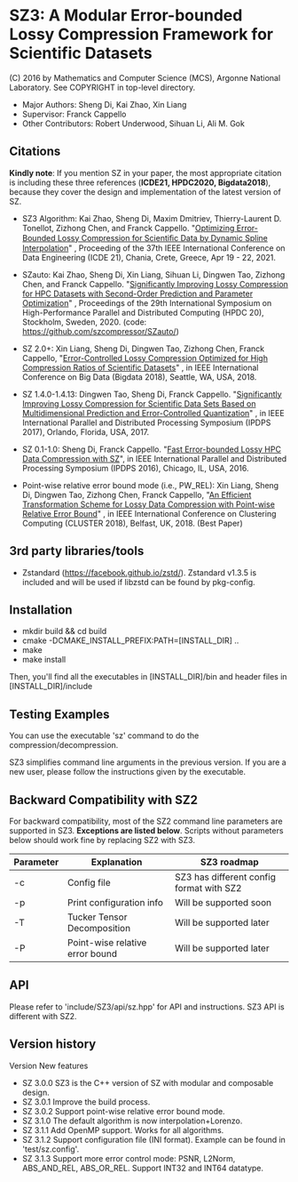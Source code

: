 SZ3: A Modular Error-bounded Lossy Compression Framework for Scientific Datasets
=====
(C) 2016 by Mathematics and Computer Science (MCS), Argonne National Laboratory. See COPYRIGHT in top-level directory.

* Major Authors: Sheng Di, Kai Zhao, Xin Liang
* Supervisor: Franck Cappello
* Other Contributors: Robert Underwood, Sihuan Li, Ali M. Gok

## Citations

**Kindly note**: If you mention SZ in your paper, the most appropriate citation is including these three references (**ICDE21, HPDC2020, Bigdata2018**), because they cover the design and implementation of the latest version of SZ.

* SZ3 Algorithm: Kai Zhao, Sheng Di, Maxim Dmitriev, Thierry-Laurent D. Tonellot, Zizhong Chen, and Franck
  Cappello. "[Optimizing Error-Bounded Lossy Compression for Scientiﬁc Data by Dynamic Spline Interpolation](https://ieeexplore.ieee.org/document/9458791)"
  , Proceeding of the 37th IEEE International Conference on Data Engineering (ICDE 21), Chania, Crete, Greece, Apr 19 -
  22, 2021.

* SZauto: Kai Zhao, Sheng Di, Xin Liang, Sihuan Li, Dingwen Tao, Zizhong Chen, and Franck
  Cappello. "[Significantly Improving Lossy Compression for HPC Datasets with Second-Order Prediction and Parameter Optimization](https://dl.acm.org/doi/10.1145/3369583.3392688)"
  , Proceedings of the 29th International Symposium on High-Performance Parallel and Distributed Computing (HPDC 20),
  Stockholm, Sweden, 2020. (code: https://github.com/szcompressor/SZauto/)

* SZ 2.0+: Xin Liang, Sheng Di, Dingwen Tao, Zizhong Chen, Franck
  Cappello, "[Error-Controlled Lossy Compression Optimized for High Compression Ratios of Scientific Datasets](https://ieeexplore.ieee.org/document/8622520)"
  , in IEEE International Conference on Big Data (Bigdata 2018), Seattle, WA, USA, 2018.

* SZ 1.4.0-1.4.13: Dingwen Tao, Sheng Di, Franck
  Cappello. "[Significantly Improving Lossy Compression for Scientific Data Sets Based on Multidimensional Prediction and Error-Controlled Quantization](https://ieeexplore.ieee.org/document/7967203)"
  , in IEEE International Parallel and Distributed Processing Symposium (IPDPS 2017), Orlando, Florida, USA, 2017.

* SZ 0.1-1.0: Sheng Di, Franck
  Cappello. "[Fast Error-bounded Lossy HPC Data Compression with SZ](https://ieeexplore.ieee.org/document/7516069)", in
  IEEE International Parallel and Distributed Processing Symposium (IPDPS 2016), Chicago, IL, USA, 2016.

* Point-wise relative error bound mode (i.e., PW_REL): Xin Liang, Sheng Di, Dingwen Tao, Zizhong Chen, Franck
  Cappello, "[An Efficient Transformation Scheme for Lossy Data Compression with Point-wise Relative Error Bound](https://ieeexplore.ieee.org/document/8514879)"
  , in IEEE International Conference on Clustering Computing (CLUSTER 2018), Belfast, UK, 2018. (Best Paper)

## 3rd party libraries/tools

* Zstandard (https://facebook.github.io/zstd/). Zstandard v1.3.5 is included and will be used if libzstd can be found by
  pkg-config.

## Installation

* mkdir build && cd build
* cmake -DCMAKE_INSTALL_PREFIX:PATH=[INSTALL_DIR] ..
* make
* make install

Then, you'll find all the executables in [INSTALL_DIR]/bin and header files in [INSTALL_DIR]/include

## Testing Examples

You can use the executable 'sz' command to do the compression/decompression.

SZ3 simplifies command line arguments in the previous version. If you are a new user, please follow the instructions
given by the executable.


## Backward Compatibility with SZ2
For backward compatibility, most of the SZ2 command line parameters are supported in SZ3. **Exceptions are listed below**.
Scripts without parameters below should work fine by replacing SZ2 with SZ3.

| Parameter | Explanation                     | SZ3 roadmap                              |
|-----------|---------------------------------|------------------------------------------|
| -c        | Config file                     | SZ3 has different config format with SZ2 |
| -p        | Print configuration info        | Will be supported soon                   |
| -T        | Tucker Tensor Decomposition     | Will be supported later                  |
| -P        | Point-wise relative error bound | Will be supported later                  |


## API

Please refer to 'include/SZ3/api/sz.hpp' for API and instructions. SZ3 API is different with SZ2.

## Version history

Version New features

* SZ 3.0.0 SZ3 is the C++ version of SZ with modular and composable design.
* SZ 3.0.1 Improve the build process.
* SZ 3.0.2 Support point-wise relative error bound mode.
* SZ 3.1.0 The default algorithm is now interpolation+Lorenzo.
* SZ 3.1.1 Add OpenMP support. Works for all algorithms.
* SZ 3.1.2 Support configuration file (INI format). Example can be found in 'test/sz.config'.
* SZ 3.1.3 Support more error control mode: PSNR, L2Norm, ABS_AND_REL, ABS_OR_REL. Support INT32 and INT64 datatype. 
